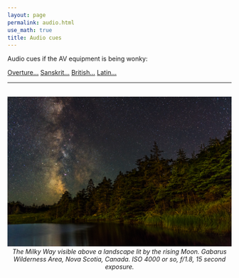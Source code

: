```yaml
---
layout: page 
permalink: audio.html
use_math: true
title: Audio cues 
---
```


Audio cues if the AV equipment is being wonky:

[Overture...](https://www.youtube.com/watch?v=w9xrmThlsOA)
[Sanskrit...](https://www.youtube.com/watch?v=D_2bluVPsb0)
[British...](https://www.youtube.com/watch?v=buqtdpuZxvk)
[Latin...](https://www.youtube.com/watch?v=MhinC9eVKR4&feature=youtu.be&t=216)

---

<br>

<center> <img src="darkened-milky-way.jpg">
<br>
<em>The Milky Way visible above a landscape lit by the rising Moon. Gabarus Wilderness Area, Nova Scotia, Canada. ISO 4000 or so, f/1.8, 15 second exposure.</em> 
